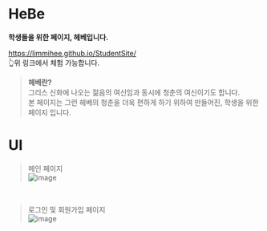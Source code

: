 # HeBe
**학생들을 위한 페이지, 헤베입니다.**

https://limmihee.github.io/StudentSite/<br>
👆위 링크에서 체험 가능합니다.

> **헤베란?** <br>
그리스 신화에 나오는 젊음의 여신임과 동시에 청춘의 여신이기도 합니다.<br>
본 페이지는 그런 헤베의 청춘을 더욱 편하게 하기 위하여 만들어진, 학생을 위한 페이지 입니다.


# UI
> 메인 페이지<br>
![image](https://user-images.githubusercontent.com/48482259/76165234-ae92c900-6198-11ea-963e-dd8b4624c35f.png)
<br>

> 로그인 및 회원가입 페이지<br>
![image](https://user-images.githubusercontent.com/48482259/76165258-dc780d80-6198-11ea-8cee-788a184b5881.png)

